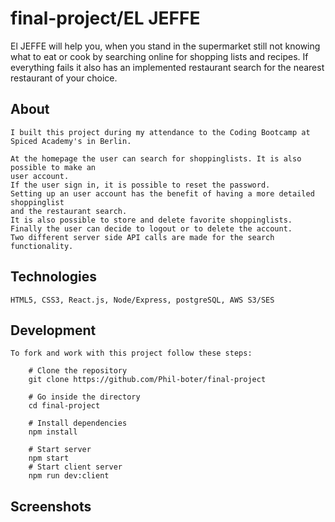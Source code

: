 # final-project/EL JEFFE

El JEFFE will help you, when you stand in the supermarket still not knowing what to eat or cook 
by searching online for shopping lists and recipes.
If everything fails it also has an implemented restaurant search for the nearest restaurant of your choice.

## About
    I built this project during my attendance to the Coding Bootcamp at Spiced Academy's in Berlin.

    At the homepage the user can search for shoppinglists. It is also possible to make an 
    user account. 
    If the user sign in, it is possible to reset the password. 
    Setting up an user account has the benefit of having a more detailed shoppinglist 
    and the restaurant search.
    It is also possible to store and delete favorite shoppinglists. 
    Finally the user can decide to logout or to delete the account.
    Two different server side API calls are made for the search functionality.
    

## Technologies 
    HTML5, CSS3, React.js, Node/Express, postgreSQL, AWS S3/SES
    

## Development
    To fork and work with this project follow these steps:

        # Clone the repository
        git clone https://github.com/Phil-boter/final-project

        # Go inside the directory
        cd final-project

        # Install dependencies
        npm install

        # Start server
        npm start
        # Start client server
        npm run dev:client

## Screenshots
